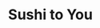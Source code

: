 ---
layout: place
title: "Sushi to You"
permalink: /iowa/sioux-center/sushi-to-you.html
stateAbbr: IA
stateName: Iowa
cityName: Sioux Center
seo:
  name: "Sushi to You"
  type: Restaurant
  links: https://www.sushitoyou.shop/
description: "Sushi to You serves delicious sushi in Sioux Center, Iowa. Try fresh Japanese dishes for a great dining experience. Available for takeout, lunch, and dinner."
place_id: ChIJoTPqy5czjIcRpi7gmWgYG9Q
photos:
  - name: >-
      places/ChIJoTPqy5czjIcRpi7gmWgYG9Q/photos/AeeoHcJaYLYpp73SFQmfz8LArLdxdVlnlvw1KNyIv0dqZCIj04xkqzNsbOatMmuP-rsO_9abf8jmV9R0B9WIvgEaP44q85qqGnL_Et_3H-2P3mHWYPU9g8IzoHG429UHWZELy9bJBEoUIEWMDt6Hty345h755ENIU8ueESYk3Eti56pVYJRt-IlZkl7TJfxcfDn0dG-AUftN378xW3s4gkHy8mWjWJBG0jeOlOgLqHRQYIFPWRrAMlwAWXzET1w9DXW5M7oio5nOS4ll3EtFHXpfPaQPFoT90erjbl8lIgBiETKmAQ
    widthPx: 2432
    heightPx: 3130
    authorAttributions:
      - displayName: Sushi to You
        uri: https://maps.google.com/maps/contrib/105266605789411016334
        photoUri: >-
          https://lh3.googleusercontent.com/a-/ALV-UjWqRYOVyCRnGcYHdkXWMUJUBpukLuJWSuEki63-P_85W2VPi9Y=s100-p-k-no-mo
    flagContentUri: >-
      https://www.google.com/local/imagery/report/?cb_client=maps_api_places.places_api&image_key=!1e10!2sAF1QipOk81iXuxcRkDlxsQ63b71qgZtIKdmE3a72RZiN&hl=en-US
    googleMapsUri: >-
      https://www.google.com/maps/place//data=!3m4!1e2!3m2!1sAF1QipOk81iXuxcRkDlxsQ63b71qgZtIKdmE3a72RZiN!2e10!4m2!3m1!1s0x878c3397cbea33a1:0xd41b186899e02ea6
  - name: >-
      places/ChIJoTPqy5czjIcRpi7gmWgYG9Q/photos/AeeoHcK6nmw35E038QosqlHGuSVSurTWWcVRffrd2k8UPmSc_S6we2e-tSFVCUTD-cxPYQ-cp-_ymVFhzS9Qj01z73MdjdCjBb7IsPnaWZfN8rPNrsKE2MwXbLsn-DP9XieN0L2lgLUV93EGLq2q2_PFAPElpv06HPCVGOUkCFO83lcmfLDPasVV3bi__0VMcy0SuN_HqC2hbgPm651WwBOGaUq9Dq7ntzt11pizb2jJA0GCVcsAh314MdyDS5bR8aPCfpjpgeeQ8g9PJsRkC0wxaMkVEapaF4WGLAYBtD3rRcJcLAjBKSNJniu7V22rtX1_-6kP4PghLY1QLznmQxWOAY-zFAv4KIh4sP86fitKhgwdvVVTGBtTROnrFqfQrRXRFpgqLJtbyZkwtRkMROWOS5ubMYIEWGnTDJ63_6k7KqxEkA
    widthPx: 3024
    heightPx: 4032
    authorAttributions:
      - displayName: Ashley Van Essendelft
        uri: https://maps.google.com/maps/contrib/113649972204724498135
        photoUri: >-
          https://lh3.googleusercontent.com/a-/ALV-UjU4rF2xLI-xl-VDwgH8NEOcUsvp50Itb-0K5WNMpj2Th9QXEVMrNg=s100-p-k-no-mo
    flagContentUri: >-
      https://www.google.com/local/imagery/report/?cb_client=maps_api_places.places_api&image_key=!1e10!2sCIHM0ogKEICAgICB2uqbPA&hl=en-US
    googleMapsUri: >-
      https://www.google.com/maps/place//data=!3m4!1e2!3m2!1sCIHM0ogKEICAgICB2uqbPA!2e10!4m2!3m1!1s0x878c3397cbea33a1:0xd41b186899e02ea6
  - name: >-
      places/ChIJoTPqy5czjIcRpi7gmWgYG9Q/photos/AeeoHcLpfxnVp3K0V33wanR5JQbOZkLJsSFaAvoIXJj9WCU-xWP89wavrwm_Njox_SdHhapOm4Ysw5d1eMdc5xPjcNnMeR0isS57-E3bWoe0CvJaJ_zS7dYpamZe3NB8H0-wlcyujL-hG7Nzn253NHI9yFWxlin2lZKNMcvfS8mVyJh7kUDPqaJa4VO2JDzfqTn4ogfdr7VPGUtH8dfMaWWK5QthcGECNwma5-VTvHqSTYmIeWL4K-u0Loi0M7eVXMFIUWNVKM2WiOUX-2Ptpqo6s-3AlHqTkLFFeWy7OU7I1KLoNQ
    widthPx: 1284
    heightPx: 1458
    authorAttributions:
      - displayName: Sushi to You
        uri: https://maps.google.com/maps/contrib/105266605789411016334
        photoUri: >-
          https://lh3.googleusercontent.com/a-/ALV-UjWqRYOVyCRnGcYHdkXWMUJUBpukLuJWSuEki63-P_85W2VPi9Y=s100-p-k-no-mo
    flagContentUri: >-
      https://www.google.com/local/imagery/report/?cb_client=maps_api_places.places_api&image_key=!1e10!2sAF1QipNBY24Kq9lfFAzP_-ht8pXuX013F3ZgiBiCLLad&hl=en-US
    googleMapsUri: >-
      https://www.google.com/maps/place//data=!3m4!1e2!3m2!1sAF1QipNBY24Kq9lfFAzP_-ht8pXuX013F3ZgiBiCLLad!2e10!4m2!3m1!1s0x878c3397cbea33a1:0xd41b186899e02ea6
  - name: >-
      places/ChIJoTPqy5czjIcRpi7gmWgYG9Q/photos/AeeoHcLrJV9t7f9LGd2KpVU4UjRamObPl3sIj-7kIiEAJfs5tuuFg8qsW_zXwQwrNvmveGoaTlvKcSxamwo5CTAVIAqEApNEMps-xMks5XciyjLTtT5zL8JxXw4L2tTzgcVmAt5NFxkdP6GOIyzt4OC5CpwjsjZL_r5m2Nil2CQUCK55nQdzTu_lRZXPM9uHFLNRiay9g4p4eSMCprIdVz0Dkv2obnDmwlX7cFDRAb_49ezMqxVUeEFKZcori79pXKrvNw-Um8TcF6v7WFEx8U_EVGB1lXt06qVqvouq6JI9Gw0yN4Djh9xyHGf5VmGwGkqzMl7SFPhz-U2yyUnoaXmW_K01oclPSGcvczTrFtFub8TsUjwJYYJM_aoBA6qZ7MqYAGa8XBmKf8KY69T3FMRU48JunhAPCti_yJwxhmecHc1Eww
    widthPx: 2250
    heightPx: 4000
    authorAttributions:
      - displayName: Eddy Mercury
        uri: https://maps.google.com/maps/contrib/111771812192942987997
        photoUri: >-
          https://lh3.googleusercontent.com/a-/ALV-UjVjsrQzBa9Kyfow7hQD2fSqZWf_023vunVkZmTXZMUa4pCdIogf=s100-p-k-no-mo
    flagContentUri: >-
      https://www.google.com/local/imagery/report/?cb_client=maps_api_places.places_api&image_key=!1e10!2sCIHM0ogKEICAgICBkcKCVQ&hl=en-US
    googleMapsUri: >-
      https://www.google.com/maps/place//data=!3m4!1e2!3m2!1sCIHM0ogKEICAgICBkcKCVQ!2e10!4m2!3m1!1s0x878c3397cbea33a1:0xd41b186899e02ea6
  - name: >-
      places/ChIJoTPqy5czjIcRpi7gmWgYG9Q/photos/AeeoHcKoZe9mWgte-Utnoj8jowuo0cg0A-PdJs4DNLPrgbrI5LgA1NVHcfAU09Lo2LBPJ3KWwelVym7RZedZ6jdSXrL9ZRixNF3ac9pDezGNOmo3e2K2fb3_zPtjegy5_KaOP-NvAOe8LD0_FYccMPR6AZP6WHUC27IMDOvbBD2U3xAXAOwfK3tjIsZ7chNMsc60SBzqZnCEzoNhkvO2R1dJ7AbDbRvSD5s7O5-tFtASUg00zeIa_s1CCYiLPTMb__9ysOTOxKwbSBHf7w9DECDcU-DlW-bb9SErtOMFW3ElWns4Sw
    widthPx: 3024
    heightPx: 4032
    authorAttributions:
      - displayName: Sushi to You
        uri: https://maps.google.com/maps/contrib/105266605789411016334
        photoUri: >-
          https://lh3.googleusercontent.com/a-/ALV-UjWqRYOVyCRnGcYHdkXWMUJUBpukLuJWSuEki63-P_85W2VPi9Y=s100-p-k-no-mo
    flagContentUri: >-
      https://www.google.com/local/imagery/report/?cb_client=maps_api_places.places_api&image_key=!1e10!2sAF1QipM7qBqq-whHlf4BIKgKsyh825S-63tTEEzpPNCF&hl=en-US
    googleMapsUri: >-
      https://www.google.com/maps/place//data=!3m4!1e2!3m2!1sAF1QipM7qBqq-whHlf4BIKgKsyh825S-63tTEEzpPNCF!2e10!4m2!3m1!1s0x878c3397cbea33a1:0xd41b186899e02ea6
  - name: >-
      places/ChIJoTPqy5czjIcRpi7gmWgYG9Q/photos/AeeoHcKLoHvIJA8SNGAdU2laKH7Cb302FHdro5mVnL3m0XfhUCOGFV8ObgslQMRPuw2BwBab57W88xoziFFKUGUTkNdaY0Q3LxmGX2zQlqIYtfEiZ2Y98QXbt4PFPNuqYopU2yYX4iFNnPOCwHXvF9XJA8TE6KaHAn8C8URvqiT2qrdPGL01z27vfpr6-U8U4SdBUEW03K9SsDP4S808zRKw3j0CsjxXqyhAaEDzKycWB8nHxkV3KUN16qSIskLkQVz5lkCT-ZYhorOaFzac4bMGZkbCj5GgOtf7HoIZte6VOM_ttT4Q_rQ_nR9WnerRnvigdTum6pKSNC0bxLl_iZXo9E3hke0uGfe1FAjFPQvjHA5gqHzh_1E2M0c_em6YuFN8PiMOKMyvXnSiPXmPBGCaCFIP2msY6phCX1iEkhN4OlFRLiY
    widthPx: 4000
    heightPx: 2250
    authorAttributions:
      - displayName: Eddy Mercury
        uri: https://maps.google.com/maps/contrib/111771812192942987997
        photoUri: >-
          https://lh3.googleusercontent.com/a-/ALV-UjVjsrQzBa9Kyfow7hQD2fSqZWf_023vunVkZmTXZMUa4pCdIogf=s100-p-k-no-mo
    flagContentUri: >-
      https://www.google.com/local/imagery/report/?cb_client=maps_api_places.places_api&image_key=!1e10!2sCIHM0ogKEICAgICBkcKoyQE&hl=en-US
    googleMapsUri: >-
      https://www.google.com/maps/place//data=!3m4!1e2!3m2!1sCIHM0ogKEICAgICBkcKoyQE!2e10!4m2!3m1!1s0x878c3397cbea33a1:0xd41b186899e02ea6
  - name: >-
      places/ChIJoTPqy5czjIcRpi7gmWgYG9Q/photos/AeeoHcLHHWrB-bg2W_BYITL4vdrwYjIZQFXjpfHImirU0jpXAm7jEsX7CLc3tdE-_3Duy9d9meASBljKMg7ox1UevE9H9M0uKUjWWR7q-oD6mvPHus-m-vz1vGPrayTA6RfjP2roKnLnO0rEFyznF7XGjKfrlOMbxYC8e0oeJxM7_laulribrOJk-Rt60vJi58_2-TeyKuWvsgg97dpz5CwMuPaPysbjLol0wOPGqq3Jk4zMa4cix3S-Rg9EUpxTD-_sVQToZ3hYJCAL2dut-mf5wFIvlXZuZj8JeUzsj57yzyfqrA
    widthPx: 3851
    heightPx: 2980
    authorAttributions:
      - displayName: Sushi to You
        uri: https://maps.google.com/maps/contrib/105266605789411016334
        photoUri: >-
          https://lh3.googleusercontent.com/a-/ALV-UjWqRYOVyCRnGcYHdkXWMUJUBpukLuJWSuEki63-P_85W2VPi9Y=s100-p-k-no-mo
    flagContentUri: >-
      https://www.google.com/local/imagery/report/?cb_client=maps_api_places.places_api&image_key=!1e10!2sAF1QipNDyEiXO1HxDoG4RllIPuBoUmOYyp3aPPvyBStP&hl=en-US
    googleMapsUri: >-
      https://www.google.com/maps/place//data=!3m4!1e2!3m2!1sAF1QipNDyEiXO1HxDoG4RllIPuBoUmOYyp3aPPvyBStP!2e10!4m2!3m1!1s0x878c3397cbea33a1:0xd41b186899e02ea6
  - name: >-
      places/ChIJoTPqy5czjIcRpi7gmWgYG9Q/photos/AeeoHcIIdkHXT25Btqfgoo24U4GNOC-CCLgWMshLy5REjgIEdxLGvisQepNcmcfsi_hBtb1ApOgl5R1suJVk4bJBjCrQrpiBDRtQH_6cCGZpaJlm77RH4u_ossPvlIyEWFkPbYqZhhWm4wfpiynFxWRGgpnNzIxsbNMtmT16JTDpIEwe92pvHpEgSsDAUEFLZC-IoDy_Os0I-3fXjT-M8dZoqR8uhegLDkp0V_ruU_eqViuqdV0BZ5woDDfgaDNBZEnshfxznPutjz2GfV1Pb0Wq1atEBm6JgroZAt75MoOKe2kYMofb04UVA4fcG4YRzIroquZikml7oSFtruTTt78brnmDgjNJRLuQb4RjNDZZsdPpI4VoiuNyb8G57HYDeR_bqwaK9EdGr1EVfwAodpgEgesmIilRUci-7M0nY0WO85Vh8g
    widthPx: 4000
    heightPx: 2250
    authorAttributions:
      - displayName: Eddy Mercury
        uri: https://maps.google.com/maps/contrib/111771812192942987997
        photoUri: >-
          https://lh3.googleusercontent.com/a-/ALV-UjVjsrQzBa9Kyfow7hQD2fSqZWf_023vunVkZmTXZMUa4pCdIogf=s100-p-k-no-mo
    flagContentUri: >-
      https://www.google.com/local/imagery/report/?cb_client=maps_api_places.places_api&image_key=!1e10!2sCIHM0ogKEICAgICBkcyzMw&hl=en-US
    googleMapsUri: >-
      https://www.google.com/maps/place//data=!3m4!1e2!3m2!1sCIHM0ogKEICAgICBkcyzMw!2e10!4m2!3m1!1s0x878c3397cbea33a1:0xd41b186899e02ea6
  - name: >-
      places/ChIJoTPqy5czjIcRpi7gmWgYG9Q/photos/AeeoHcKAkYjAcO0ej6IFPRQBWPstj9VHHpkdRER-y4B3IvptX4m13LP84_lv3tNYMJWg266-bEaBZJRgYmyEIIhFWer02FN5Eave-vIcdFG_KS5QWTu3xxfcqftZDSZe0Lnro0V70tPYr8BUIRy2EKwP3DofaSVn8BJRABKAmSYYKjBgYnXVzkPIIGOfn6yAzFIOa8NY4ic7r_AD7AHkk8Mldm_CW-VV0xqMI-s24Z-DDz2CeP4g6kSp7uET_FHZ-iFaYZYzPL82W9VSf2GfkvdRzNSGqy4uhYxV_eC6zWY_ciuYtZcxtYqLZB3olRIG_uZo5HGyfQhB9klTQDF0A2a2y6E3qgoIEz3Z0l1CqGI7OWgvYx2ujBGciea67rw3gQmGPW0XfuM6QCZMVJ-Ngf58AUcYp4aAUIs1jO4LNm_CwocsRao
    widthPx: 4000
    heightPx: 2250
    authorAttributions:
      - displayName: Eddy Mercury
        uri: https://maps.google.com/maps/contrib/111771812192942987997
        photoUri: >-
          https://lh3.googleusercontent.com/a-/ALV-UjVjsrQzBa9Kyfow7hQD2fSqZWf_023vunVkZmTXZMUa4pCdIogf=s100-p-k-no-mo
    flagContentUri: >-
      https://www.google.com/local/imagery/report/?cb_client=maps_api_places.places_api&image_key=!1e10!2sCIHM0ogKEICAgICBkcKyigE&hl=en-US
    googleMapsUri: >-
      https://www.google.com/maps/place//data=!3m4!1e2!3m2!1sCIHM0ogKEICAgICBkcKyigE!2e10!4m2!3m1!1s0x878c3397cbea33a1:0xd41b186899e02ea6
  - name: >-
      places/ChIJoTPqy5czjIcRpi7gmWgYG9Q/photos/AeeoHcKUsrijcNiazra54Taqdgjiim1_yI42iok5UwuvPhF_njKouROwa4qxg0F6m4aP8ghL_PnlTlFxictQe37OM0YGzKbChm1f8gSNmpfHHVpXWvGnfA_12lBiTD6mnUtQDpQuL4mXRbdYzj-I5uW1jntbQ67eCrqhzZ3d9_jTdhpGumL3z5tE9nsU0UGOAME5vWvyiMqfzMj76OLVQC5_T5Q5i01oDEseOUgxN5tsAw8kooXBJ02sGCp1N_8d65C-9y53KSYBzLQPp-gcO2rwNTaZ8FaYmLanp6meRjICHvdLUXGXzORB6A3WQyhPp5gURLULON_0zYvLNVjoVy0XuqHygNWm2m_V66tCHK2mCempvFvCFYEtz3_j59x4rm5RgV7_1l-YT4-6UU7vn7gNQB9WQlR0jv8DK3LmZr7Qn7L0qcM
    widthPx: 3024
    heightPx: 4032
    authorAttributions:
      - displayName: Kayla Visser
        uri: https://maps.google.com/maps/contrib/101013180717724791259
        photoUri: >-
          https://lh3.googleusercontent.com/a-/ALV-UjV4rabf94_O9EGP0wt3XXHJOzeSDceVPaLfylNTVEMtRxGrxpSm=s100-p-k-no-mo
    flagContentUri: >-
      https://www.google.com/local/imagery/report/?cb_client=maps_api_places.places_api&image_key=!1e10!2sCIHM0ogKEICAgIDBoqCItAE&hl=en-US
    googleMapsUri: >-
      https://www.google.com/maps/place//data=!3m4!1e2!3m2!1sCIHM0ogKEICAgIDBoqCItAE!2e10!4m2!3m1!1s0x878c3397cbea33a1:0xd41b186899e02ea6
address: 24 2nd St NE, Sioux Center, IA 51250, USA
street: 24 2nd St NE
city: Sioux Center
state: IA
zip: '51250'
country: USA
neighborhood: null
latitude: '43.078743'
longitude: '-96.175093'
accessibility_options:
  wheelchairAccessibleParking: true
  wheelchairAccessibleEntrance: true
  wheelchairAccessibleRestroom: true
  wheelchairAccessibleSeating: true
business_status: OPERATIONAL
name: Sushi to You
google_maps_links:
  directionsUri: >-
    https://www.google.com/maps/dir//''/data=!4m7!4m6!1m1!4e2!1m2!1m1!1s0x878c3397cbea33a1:0xd41b186899e02ea6!3e0
  placeUri: https://maps.google.com/?cid=15283836597949181606
  writeAReviewUri: >-
    https://www.google.com/maps/place//data=!4m3!3m2!1s0x878c3397cbea33a1:0xd41b186899e02ea6!12e1
  reviewsUri: >-
    https://www.google.com/maps/place//data=!4m4!3m3!1s0x878c3397cbea33a1:0xd41b186899e02ea6!9m1!1b1
  photosUri: >-
    https://www.google.com/maps/place//data=!4m3!3m2!1s0x878c3397cbea33a1:0xd41b186899e02ea6!10e5
primary_type: Restaurant
opening_hours:
  regular: null
  current: null
secondary_opening_hours:
  regular:
    weekdayDescriptions: null
    type: null
  current:
    weekdayDescriptions: null
    type: null
phone: (712) 449-6519
price_level: null
price_range: $10 &ndash; $20
rating: '4.9'
rating_count: 42
website: https://www.sushitoyou.shop/
reviews:
  - name: >-
      places/ChIJoTPqy5czjIcRpi7gmWgYG9Q/reviews/ChdDSUhNMG9nS0VJQ0FnSURYNW9udGtRRRAB
    relativePublishTimeDescription: 5 months ago
    rating: 4
    text:
      text: >-
        Cute little store front, Ease of ordering. Naked rolls are the best in
        my limited opinion. The tempura batter on the 2 fried rolls options is a
        little on the thick side vs. light and crispy. The Yum Yum sauce is
        incredible!
      languageCode: en
    originalText:
      text: >-
        Cute little store front, Ease of ordering. Naked rolls are the best in
        my limited opinion. The tempura batter on the 2 fried rolls options is a
        little on the thick side vs. light and crispy. The Yum Yum sauce is
        incredible!
      languageCode: en
    authorAttribution:
      displayName: Alison Pauley
      uri: https://www.google.com/maps/contrib/111646416759960200039/reviews
      photoUri: >-
        https://lh3.googleusercontent.com/a/ACg8ocIIOaQd9m_45paQNf896q9zocE5DP1gYlsX93sPgL78M5OlsQ=s128-c0x00000000-cc-rp-mo-ba5
    publishTime: '2024-10-26T21:41:05.602323Z'
    flagContentUri: >-
      https://www.google.com/local/review/rap/report?postId=ChdDSUhNMG9nS0VJQ0FnSURYNW9udGtRRRAB&d=17924085&t=1
    googleMapsUri: >-
      https://www.google.com/maps/reviews/data=!4m6!14m5!1m4!2m3!1sChdDSUhNMG9nS0VJQ0FnSURYNW9udGtRRRAB!2m1!1s0x878c3397cbea33a1:0xd41b186899e02ea6
  - name: >-
      places/ChIJoTPqy5czjIcRpi7gmWgYG9Q/reviews/ChZDSUhNMG9nS0VJQ0FnSUNiMy1yd1ZnEAE
    relativePublishTimeDescription: 8 months ago
    rating: 3
    text:
      text: >-
        The concept is amazing. Quick sushi, amazing service, clean… However, if
        you are looking for REAL sushi, this is not the place. They offer 6
        rolls. All of which are different variations of each other. None contain
        raw fish and 4 out of 6 are fried. As someone who is gluten free, two
        options that are the exact same is not ideal. Not to mention they are
        incredibly bland. A variety would bring this place to 5 stars easily. If
        I am craving sushi, I’d avoid this place and travel to a restaurant in
        Sioux City or Sioux Falls to get my fix.
      languageCode: en
    originalText:
      text: >-
        The concept is amazing. Quick sushi, amazing service, clean… However, if
        you are looking for REAL sushi, this is not the place. They offer 6
        rolls. All of which are different variations of each other. None contain
        raw fish and 4 out of 6 are fried. As someone who is gluten free, two
        options that are the exact same is not ideal. Not to mention they are
        incredibly bland. A variety would bring this place to 5 stars easily. If
        I am craving sushi, I’d avoid this place and travel to a restaurant in
        Sioux City or Sioux Falls to get my fix.
      languageCode: en
    authorAttribution:
      displayName: Taylor Mesman
      uri: https://www.google.com/maps/contrib/104054546161434365364/reviews
      photoUri: >-
        https://lh3.googleusercontent.com/a/ACg8ocJwy65YFRyyvFksJaeGt8ICQ9M-jS2gNaXJ0iTtvXE9LQ7qtw=s128-c0x00000000-cc-rp-mo
    publishTime: '2024-07-31T13:43:16.018621Z'
    flagContentUri: >-
      https://www.google.com/local/review/rap/report?postId=ChZDSUhNMG9nS0VJQ0FnSUNiMy1yd1ZnEAE&d=17924085&t=1
    googleMapsUri: >-
      https://www.google.com/maps/reviews/data=!4m6!14m5!1m4!2m3!1sChZDSUhNMG9nS0VJQ0FnSUNiMy1yd1ZnEAE!2m1!1s0x878c3397cbea33a1:0xd41b186899e02ea6
  - name: >-
      places/ChIJoTPqy5czjIcRpi7gmWgYG9Q/reviews/ChZDSUhNMG9nS0VJQ0FnSURSd3FtaEVREAE
    relativePublishTimeDescription: a year ago
    rating: 5
    text:
      text: >-
        Staying at hotel and thought man sushi would be good right now! Glad I
        did it was awesome! Simple place, simple menu, quick service. The mango
        sauce was delicious as well. Will be going back my next trip here in a
        few weeks!
      languageCode: en
    originalText:
      text: >-
        Staying at hotel and thought man sushi would be good right now! Glad I
        did it was awesome! Simple place, simple menu, quick service. The mango
        sauce was delicious as well. Will be going back my next trip here in a
        few weeks!
      languageCode: en
    authorAttribution:
      displayName: Ryan Weis
      uri: https://www.google.com/maps/contrib/109891736476029912457/reviews
      photoUri: >-
        https://lh3.googleusercontent.com/a-/ALV-UjXvMbWNGsbg01_9-yl0Fvdyv9TEnntW44dhvVjODDX6Uga9bGI=s128-c0x00000000-cc-rp-mo-ba3
    publishTime: '2023-04-21T00:41:52.649353Z'
    flagContentUri: >-
      https://www.google.com/local/review/rap/report?postId=ChZDSUhNMG9nS0VJQ0FnSURSd3FtaEVREAE&d=17924085&t=1
    googleMapsUri: >-
      https://www.google.com/maps/reviews/data=!4m6!14m5!1m4!2m3!1sChZDSUhNMG9nS0VJQ0FnSURSd3FtaEVREAE!2m1!1s0x878c3397cbea33a1:0xd41b186899e02ea6
  - name: >-
      places/ChIJoTPqy5czjIcRpi7gmWgYG9Q/reviews/ChdDSUhNMG9nS0VJQ0FnSUROaHEzbHdnRRAB
    relativePublishTimeDescription: a year ago
    rating: 5
    text:
      text: >-
        My daughter & I always share the Gorilla Boom & California Dreams! They
        are both so delicious!!! We also love their yum yum sauce! They are
        great at having your order ready at the time you specify and are very
        friendly!
      languageCode: en
    originalText:
      text: >-
        My daughter & I always share the Gorilla Boom & California Dreams! They
        are both so delicious!!! We also love their yum yum sauce! They are
        great at having your order ready at the time you specify and are very
        friendly!
      languageCode: en
    authorAttribution:
      displayName: Tammy Nieuwsma
      uri: https://www.google.com/maps/contrib/101416474448841274226/reviews
      photoUri: >-
        https://lh3.googleusercontent.com/a-/ALV-UjVElYHL8xnd1mZqVfdpFwjDej4s2CAcR1av76ZhXnxGzo162LUw=s128-c0x00000000-cc-rp-mo-ba4
    publishTime: '2024-01-22T01:23:31.731156Z'
    flagContentUri: >-
      https://www.google.com/local/review/rap/report?postId=ChdDSUhNMG9nS0VJQ0FnSUROaHEzbHdnRRAB&d=17924085&t=1
    googleMapsUri: >-
      https://www.google.com/maps/reviews/data=!4m6!14m5!1m4!2m3!1sChdDSUhNMG9nS0VJQ0FnSUROaHEzbHdnRRAB!2m1!1s0x878c3397cbea33a1:0xd41b186899e02ea6
  - name: >-
      places/ChIJoTPqy5czjIcRpi7gmWgYG9Q/reviews/ChZDSUhNMG9nS0VJQ0FnSUMzdXRUTUhnEAE
    relativePublishTimeDescription: 5 months ago
    rating: 5
    text:
      text: >-
        Just moved near Sioux Center and really no Sushi near.  Tried this place
        and they are very good.  This location has 6 rolls and they were all
        good!!!
      languageCode: en
    originalText:
      text: >-
        Just moved near Sioux Center and really no Sushi near.  Tried this place
        and they are very good.  This location has 6 rolls and they were all
        good!!!
      languageCode: en
    authorAttribution:
      displayName: Cassie Daniels
      uri: https://www.google.com/maps/contrib/116271270688307356920/reviews
      photoUri: >-
        https://lh3.googleusercontent.com/a/ACg8ocLQaPSTeKjd-D0LL5DgKQqSj_zWD1A_eG-0kvrUDHmP1NLsVQ=s128-c0x00000000-cc-rp-mo
    publishTime: '2024-11-04T22:44:02.412380Z'
    flagContentUri: >-
      https://www.google.com/local/review/rap/report?postId=ChZDSUhNMG9nS0VJQ0FnSUMzdXRUTUhnEAE&d=17924085&t=1
    googleMapsUri: >-
      https://www.google.com/maps/reviews/data=!4m6!14m5!1m4!2m3!1sChZDSUhNMG9nS0VJQ0FnSUMzdXRUTUhnEAE!2m1!1s0x878c3397cbea33a1:0xd41b186899e02ea6
parking_options:
  freeParkingLot: true
  freeStreetParking: true
payment_options:
  acceptsCreditCards: true
  acceptsDebitCards: true
  acceptsCashOnly: false
  acceptsNfc: true
allow_dogs: null
curbside_pickup: null
delivery: false
dine_in: true
good_for_children: true
good_for_groups: null
good_for_sports: false
live_music: false
menu_for_children: null
outdoor_seating: null
reservable: null
restroom: true
serves_beer: false
serves_breakfast: null
serves_brunch: null
serves_cocktails: false
serves_coffee: null
serves_dinner: true
serves_dessert: null
serves_lunch: true
serves_vegetarian_food: null
serves_wine: false
takeout: true
summary: null

---